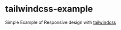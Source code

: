 # tailwindcss-example

Simple Example of Responsive design with [tailwindcss](https://www.tailwindcss.com)
